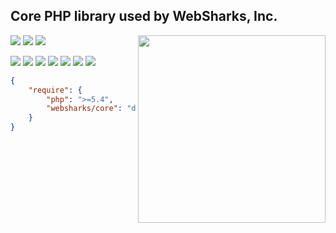 ## Core PHP library used by WebSharks, Inc.

<img src="http://cdn.websharks-inc.com/websharks/uploads/2013/11/sharks-logo.png" width="300" align="right" />

[![](https://img.shields.io/github/license/websharks/core.svg)](https://github.com/websharks/core/blob/HEAD/LICENSE.txt)
[![](https://img.shields.io/badge/made-w%2F_100%25_pure_awesome_sauce-AB815F.svg?label=made)](http://websharks-inc.com/)
[![](https://img.shields.io/badge/by-WebSharks_Inc.-656598.svg?label=by)](http://www.websharks-inc.com/team/)

[![](https://img.shields.io/github/release/websharks/core.svg?label=latest)](https://github.com/websharks/core/releases)
[![](https://img.shields.io/packagist/v/websharks/core.svg?label=packagist)](https://packagist.org/packages/websharks/core)
[![](https://img.shields.io/github/issues/websharks/core.svg?label=issues)](https://github.com/websharks/core/issues)
[![](https://img.shields.io/github/forks/websharks/core.svg?label=forks)](https://github.com/websharks/core/network)
[![](https://img.shields.io/github/stars/websharks/core.svg?label=stars)](https://github.com/websharks/core/stargazers)
[![](https://img.shields.io/github/downloads/websharks/core/latest/total.svg?label=downloads)](https://github.com/websharks/core/releases)
[![](https://img.shields.io/packagist/dt/websharks/core.svg?label=packagist)](https://packagist.org/packages/websharks/core)

```json
{
    "require": {
        "php": ">=5.4",
        "websharks/core": "dev-master"
    }
}
```

